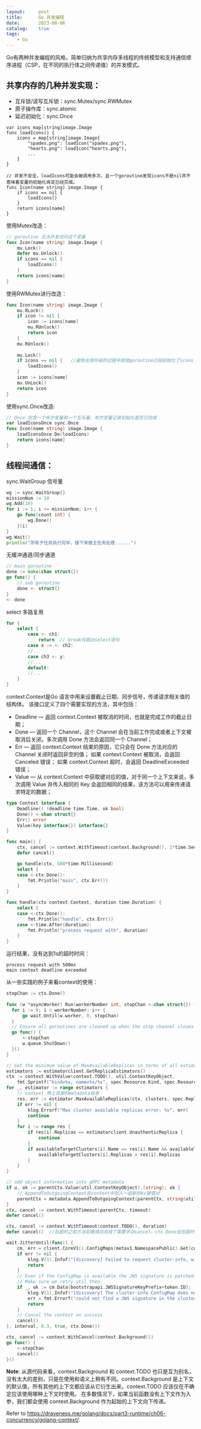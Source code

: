```yaml
---
layout:     post
title:      Go 并发编程
date:       2023-08-06
catalog: 	true
tags:
    - Go
---
```


Go有两种并发编程的风格，简单归纳为共享内存多线程的传统模型和支持通信顺序进程（CSP，在不同的执行体之间传递值）的并发模式。

## **共享内存的几种并发实现**：
* 互斥锁/读写互斥锁：sync.Mutex/sync.RWMutex
* 原子操作库：sync.atomic
* 延迟初始化：sync.Once

```golang
var icons map[string]image.Image
func loadIcons() {
    icons = map[string]image.Image{
        "spades.png": loadIcon("spades.png"),
        "hearts.png": loadIcon("hearts.png"),
        ...
    }
}

// 并发不安全，loadIcons可能会被调用多次，且一个goroutine发现icons不是nil并不意味着变量的初始化肯定已经完成。
func Icon(name string) image.Image {
    if icons == nil {
        loadIcons()	
    }
    return icons[name]
}
```

使用Mutex改造：
```go
// goroutine 无法并发访问这个变量
func Icon(name string) image.Image {
    mu.Lock()
    defer mu.Unlock()
    if icons == nil {
        loadIcons()	
    }
    return icons[name]
}
```

使用RWMutex进行改造：
```go
func Icon(name string) image.Image {
    mu.RLock()
    if icon != nil {
        icon := icons[name]
        mu.RUnlock()
        return icon
    }
    mu.RUnlock()
	
    mu.Lock()
    if icons == nil {   //避免在锁升级的过程中其他goroutine已经初始化了icons
        loadIcons()
    }
    icon := icons[name]
    mu.UnLock()
    return icon
}
```

使用sync.Once改造:
```go
// Once 包含一个布尔变量和一个互斥量，布尔变量记录初始化是否已完成
var loadIconsOnce sync.Once
func Icon(name string) image.Image {
	loadIconsOnce.Do(loadIcons)
	return icons[name]
}
```

## **线程间通信**：
sync.WaitGroup 信号量
```go
wg := sync.WaitGroup{}
missionNum := 10
wg.Add(10)
for i := 1; i <= missionNum; i++ {
    go func(count int) {
        wg.Done()
    }(i)
}
wg.Wait()
println("所有子任务执行完毕，接下来做主任务处理......")
```

无缓冲通道/同步通道
```go
// main goroutine
done := make(chan struct{})
go func() {
    // sub goroutine
    done <- struct{}
}
<- done
```

select 多路复用
```go
for {
    select {
        case <- ch1:
            return  // break仅跳出select语句
        case x := <- ch2:
        //...
        case ch3 <- y:
        //...
        default:
        //...
    }
}	
```

context.Context是Go 语言中用来设置截止日期、同步信号，传递请求相关值的结构体。
该接口定义了四个需要实现的方法，其中包括：
* Deadline — 返回 context.Context 被取消的时间，也就是完成工作的截止日期；
* Done — 返回一个 Channel，这个 Channel 会在当前工作完成或者上下文被取消后关闭，多次调用 Done 方法会返回同一个 Channel；
* Err — 返回 context.Context 结束的原因，它只会在 Done 方法对应的 Channel 关闭时返回非空的值； 如果 context.Context 被取消，会返回 Canceled 错误； 如果 context.Context 超时，会返回 DeadlineExceeded 错误；
* Value — 从 context.Context 中获取键对应的值，对于同一个上下文来说，多次调用 Value 并传入相同的 Key 会返回相同的结果，该方法可以用来传递请求特定的数据；

```go
type Context interface {
    Deadline() (deadline time.Time, ok bool)
    Done() <-chan struct{}
    Err() error
    Value(key interface{}) interface{}
}
```

```go
func main() {
	ctx, cancel := context.WithTimeout(context.Background(), 1*time.Second)
	defer cancel()

	go handle(ctx, 500*time.Millisecond)
	select {
	case <-ctx.Done():
		fmt.Println("main", ctx.Err())
	}
}

func handle(ctx context.Context, duration time.Duration) {
	select {
	case <-ctx.Done():
		fmt.Println("handle", ctx.Err())
	case <-time.After(duration):
		fmt.Println("process request with", duration)
	}
}
```

运行结果，没有达到1s的超时时间：
```
process request with 500ms
main context deadline exceeded
```

从一些实践的例子来看context的使用：

```go
stopChan := ctx.Done()
	
func (w *asyncWorker) Run(workerNumber int, stopChan <-chan struct{}) {
  for i := 0; i < workerNumber; i++ {
      go wait.Until(w.worker, 0, stopChan)
  }
  // Ensure all goroutines are cleaned up when the stop channel closes
  go func() {
      <-stopChan
      w.queue.ShutDown()
  }()
}
```

```go
// Get the minimum value of MaxAvailableReplicas in terms of all estimators.
estimators := estimatorclient.GetReplicaEstimators()
ctx := context.WithValue(context.TODO(), util.ContextKeyObject,
    fmt.Sprintf("kind=%s, name=%s/%s", spec.Resource.Kind, spec.Resource.Namespace, spec.Resource.Name))
for _, estimator := range estimators {
	// context 带上资源的metadata信息
    res, err := estimator.MaxAvailableReplicas(ctx, clusters, spec.ReplicaRequirements)
    if err != nil {
        klog.Errorf("Max cluster available replicas error: %v", err)
        continue
    }
    for i := range res {
        if res[i].Replicas == estimatorclient.UnauthenticReplica {
            continue
        }
        if availableTargetClusters[i].Name == res[i].Name && availableTargetClusters[i].Replicas > res[i].Replicas {
            availableTargetClusters[i].Replicas = res[i].Replicas
        }
    }
}

// add object information into gRPC metadata
if u, ok := parentCtx.Value(util.ContextKeyObject).(string); ok {
	// AppendToOutgoingContext在context中加入一组新的kv键值对
    parentCtx = metadata.AppendToOutgoingContext(parentCtx, string(util.ContextKeyObject), u)
}
ctx, cancel := context.WithTimeout(parentCtx, timeout)
defer cancel()
```

```go
ctx, cancel := context.WithTimeout(context.TODO(), duration)
defer cancel()  //在超时之前方法如果成功完成了需要手动cancel，ctx.Done会在超时后被关闭

wait.JitterUntil(func() {
    cm, err = client.CoreV1().ConfigMaps(metav1.NamespacePublic).Get(context.TODO(), bootstrapapi.ConfigMapClusterInfo, metav1.GetOptions{})
    if err != nil {
        klog.V(1).Infof("[discovery] Failed to request cluster-info, will try again: %v", err)
        return
    }
    // Even if the ConfigMap is available the JWS signature is patched-in a bit later.
    // Make sure we retry util then.
    if _, ok := cm.Data[bootstrapapi.JWSSignatureKeyPrefix+token.ID]; !ok {
        klog.V(1).Infof("[discovery] The cluster-info ConfigMap does not yet contain a JWS signature for token ID %q, will try again", token.ID)
        err = fmt.Errorf("could not find a JWS signature in the cluster-info ConfigMap for token ID %q", token.ID)
        return
    }
    // Cancel the context on success
    cancel()
}, interval, 0.3, true, ctx.Done())
```

```go
ctx, cancel := context.WithCancel(context.Background())
go func() {
    <-stopChan
    cancel()
}()
```

**Note**: 从源代码来看，context.Background 和 context.TODO 也只是互为别名，没有太大的差别，只是在使用和语义上稍有不同。context.Background 是上下文的默认值，所有其他的上下文都应该从它衍生出来。context.TODO 应该仅在不确定应该使用哪种上下文时使用。
在多数情况下，如果当前函数没有上下文作为入参，我们都会使用 context.Background 作为起始的上下文向下传递。

Refer to https://draveness.me/golang/docs/part3-runtime/ch06-concurrency/golang-context/.
